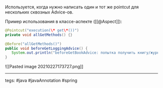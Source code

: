 Используется, когда нужно написать один и тот же pointcut для нескольких сквозных Advice-ов.

Пример использования в классе-аспекте ([[@Aspect]]):
```java
@Pointcut("execution(\* get\*())")  
private void allGetMethods() {}  
  
@Before("allGetMethods()")  
public void beforeGetLoggingAdvice() {  
   System.out.println("beforeGetBookAdvice: попытка получить книгу/журнал");  
}
```

![[Pasted image 20210227173727.png]]


---
tegs: #java #javaAnnotation #spring 